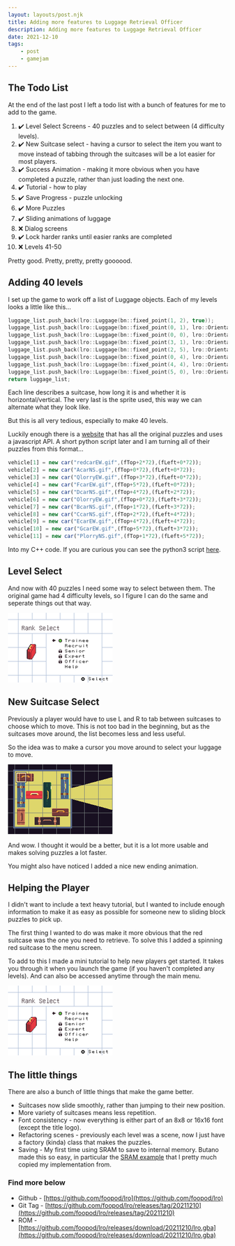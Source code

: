 ```yaml
---
layout: layouts/post.njk
title: Adding more features to Luggage Retrieval Officer
description: Adding more features to Luggage Retrieval Officer
date: 2021-12-10
tags: 
    - post
    - gamejam
---
```


## The Todo List

At the end of the last post I left a todo list with a bunch of features for me to add to the game.

1. ✔️ Level Select Screens - 40 puzzles and to select between (4 difficulty levels).
2. ✔️ New Suitcase select - having a cursor to select the item you want to move instead of tabbing through the suitcases will be a lot easier for most players.
3. ✔️ Success Animation - making it more obvious when you have completed a puzzle, rather than just loading the next one.
4. ✔️ Tutorial - how to play
5. ✔️ Save Progress - puzzle unlocking
6. ✔️ More Puzzles
7. ✔️ Sliding animations of luggage
8. ❌ Dialog screens
9. ✔️ Lock harder ranks until easier ranks are completed
10. ❌ Levels 41-50


Pretty good. Pretty, pretty, pretty goooood.

## Adding 40 levels

I set up the game to work off a list of Luggage objects. Each of my levels looks a little like this...

``` cpp
luggage_list.push_back(lro::Luggage(bn::fixed_point(1, 2), true));
luggage_list.push_back(lro::Luggage(bn::fixed_point(0, 1), lro::Orientation::Vertical, 3, 0));
luggage_list.push_back(lro::Luggage(bn::fixed_point(0, 0), lro::Orientation::Horizontal, 2, 0));
luggage_list.push_back(lro::Luggage(bn::fixed_point(3, 1), lro::Orientation::Vertical, 3, 1));
luggage_list.push_back(lro::Luggage(bn::fixed_point(2, 5), lro::Orientation::Horizontal, 3, 2));
luggage_list.push_back(lro::Luggage(bn::fixed_point(0, 4), lro::Orientation::Vertical, 2, 1));
luggage_list.push_back(lro::Luggage(bn::fixed_point(4, 4), lro::Orientation::Horizontal, 2, 2));
luggage_list.push_back(lro::Luggage(bn::fixed_point(5, 0), lro::Orientation::Vertical, 3, 3));
return luggage_list;
```

Each line describes a suitcase, how long it is and whether it is horizontal/vertical. The very last is the sprite used, this way we can alternate what they look like.

But this is all very tedious, especially to make 40 levels.

Luckily enough there is a [website](http://mathsonline.org/game/jam.html?2) that has all the original puzzles and uses a javascript API. A short python script later and I am turning all of their puzzles from this format...

``` js
vehicle[1] = new car("redcarEW.gif",(fTop+2*72),(fLeft+0*72));
vehicle[2] = new car("AcarNS.gif",(fTop+0*72),(fLeft+0*72));
vehicle[3] = new car("QlorryEW.gif",(fTop+3*72),(fLeft+0*72));
vehicle[4] = new car("FcarEW.gif",(fTop+5*72),(fLeft+0*72));
vehicle[5] = new car("DcarNS.gif",(fTop+4*72),(fLeft+2*72));
vehicle[6] = new car("OlorryEW.gif",(fTop+0*72),(fLeft+3*72));
vehicle[7] = new car("BcarNS.gif",(fTop+1*72),(fLeft+3*72));
vehicle[8] = new car("CcarNS.gif",(fTop+2*72),(fLeft+4*72));
vehicle[9] = new car("EcarEW.gif",(fTop+4*72),(fLeft+4*72));
vehicle[10] = new car("GcarEW.gif",(fTop+5*72),(fLeft+3*72));
vehicle[11] = new car("PlorryNS.gif",(fTop+1*72),(fLeft+5*72));
```

Into my C++ code. If you are curious you can see the python3 script [here](https://gist.github.com/foopod/98decff452319b69dea170f626a78f32). 

## Level Select

And now with 40 puzzles I need some way to select between them. The original game had 4 difficulty levels, so I figure I can do the same and seperate things out that way.

![](/img/level-select.gif)


## New Suitcase Select

Previously a player would have to use L and R to tab between suitcases to choose which to move. This is not too bad in the beginning, but as the suitcases move around, the list becomes less and less useful.

So the idea was to make a cursor you move around to select your luggage to move.

![](/img/lro-select.gif)

And wow. I thought it would be a better, but it is a lot more usable and makes solving puzzles a lot faster.

You might also have noticed I added a nice new ending animation.

## Helping the Player

I didn't want to include a text heavy tutorial, but I wanted to include enough information to make it as easy as possible for someone new to sliding block puzzles to pick up.

The first thing I wanted to do was make it more obvious that the red suitcase was the one you need to retrieve. To solve this I added a spinning red suitcase to the menu screen.

To add to this I made a mini tutorial to help new players get started. It takes you through it when you launch the game (if you haven't completed any levels). And can also be accessed anytime through the main menu.

![](/img/help.gif)


## The little things

There are also a bunch of little things that make the game better.

+ Suitcases now slide smoothly, rather than jumping to their new position.
+ More variety of suitcases means less repetition.
+ Font consistency - now everything is either part of an 8x8 or 16x16 font (except the title logo).
+ Refactoring scenes - previously each level was a scene, now I just have a factory (kinda) class that makes the puzzles.
+ Saving - My first time using SRAM to save to internal memory. Butano made this so easy, in particular the [SRAM example](https://github.com/GValiente/butano/tree/master/examples/sram) that I pretty much copied my implementation from.


### Find more below

+ Github - [https://github.com/foopod/lro](https://github.com/foopod/lro)
+ Git Tag - [https://github.com/foopod/lro/releases/tag/20211210](https://github.com/foopod/lro/releases/tag/20211210)
+ ROM  - [https://github.com/foopod/lro/releases/download/20211210/lro.gba](https://github.com/foopod/lro/releases/download/20211210/lro.gba)